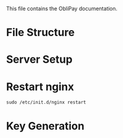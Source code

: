 This file contains the ObliPay documentation.

# File Structure

# Server Setup

# Restart nginx
```
sudo /etc/init.d/nginx restart
```


# Key Generation
